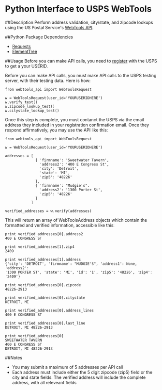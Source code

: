 Python Interface to USPS WebTools
=================================

##Description
Perform address validation, city/state, and zipcode lookups using the US Postal
Service's [WebTools API](https://www.usps.com/business/webtools.htm).

##Python Package Dependencies
* [Requests](http://docs.python-requests.org/en/v0.10.7/index.html)
* [ElementTree](http://effbot.org/zone/element-index.htm)

##Usage
Before you can make API calls, you need to
[register](https://secure.shippingapis.com/registration/) with the USPS to get a
your USERID.

Before you can make API calls, you must make API calls to the USPS testing
server, with their testing data. Here is how:

    from webtools_api import WebToolsRequest
    
    w = WebToolsRequest(user_id='YOURUSERIDHERE')
    w.verify_test()
    w.zipcode_lookup_test()
    w.citystate_lookup_test()

Once this step is complete, you must contanct the USPS via the email address
they included in your registration confirmation email. Once they respond
affirmatively, you may use the API like this:

    from webtools_api import WebToolsRequest

    w = WebToolsRequest(user_id='YOURUSERIDHERE')

    addresses = [
                  { 'firmname': 'Sweetwater Tavern',
                    'address2': '400 E Congress St',
                    'city': 'Detroit',
                    'state': 'MI',
                    'zip5': '48226'
                  },
                  { 'firmname': "Mudgie's".
                    'address2': '1300 Porter St',
                    'zip5': '48226'
                  }
                ]
    
    verified_addresses = w.verify(addresses)

This will return an array of WebToolsAddress objects which contain the
formatted and verified information, accessible like this:

    print verified_addresses[0].address2
    400 E CONGRESS ST
    
    print verified_addresses[1].zip4
    2409

    print verified_addresses[1].address
    {'city': 'DETROIT', 'firmname': "MUDGIE'S", 'address1': None, 'address2':
    '1300 PORTER ST', 'state': 'MI', 'id': '1', 'zip5': '48226', 'zip4':
    '2409'}

    print verified_addresses[0].zipcode
    48226-2913      

    print verified_addresses[0].citystate
    DETROIT, MI

    print verified_addresses[0].address_lines
    400 E CONGRESS ST

    print verified_addresses[0].last_line
    DETROIT, MI 48226-2913

    print verified_addresses[0]
    SWEETWATER TAVERN
    400 E CONGRESS ST
    DETROIT, MI 48226-2913


##Notes
* You may submit a maximum of 5 addresses per API call
* Each address must include either the 5 digit zipcode (zip5) field or the city
  and state fields. The verified address will include the complete address,
  with all releveant fields

